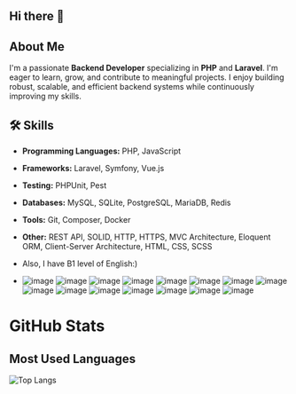 ## Hi there 👋

## About Me
I'm a passionate **Backend Developer** specializing in **PHP** and **Laravel**. I'm eager to learn, grow, and contribute to meaningful projects. I enjoy building robust, scalable, and efficient backend systems while continuously improving my skills.

## 🛠️ Skills
- **Programming Languages:** PHP, JavaScript
- **Frameworks:** Laravel, Symfony, Vue.js
- **Testing:** PHPUnit, Pest
- **Databases:** MySQL, SQLite, PostgreSQL, MariaDB, Redis
- **Tools:** Git, Composer, Docker
- **Other:** REST API, SOLID, HTTP, HTTPS, MVC Architecture, Eloquent ORM, Client-Server Architecture, HTML, CSS, SCSS
- Also, I have B1 level of English:) 

- ![image](https://github.com/user-attachments/assets/a3e103f1-9f12-49d4-95fe-fff0cd29578a)
![image](https://github.com/user-attachments/assets/b8711d04-04db-4e2e-bb8a-3912aaaa45d2)
![image](https://github.com/user-attachments/assets/91023860-cf04-4175-8422-eb9d49938792)
![image](https://github.com/user-attachments/assets/3b9a88f6-bc9b-4c5b-9fc4-52dbbf1135ae)
![image](https://github.com/user-attachments/assets/2f84a1a3-4c81-4b5c-b745-b8d213b64409)
![image](https://github.com/user-attachments/assets/eebc2aed-32cb-41a1-932c-77f84f83b433)
![image](https://github.com/user-attachments/assets/4c8313d7-634f-4c1c-aec3-64c84161f2ae)
![image](https://github.com/user-attachments/assets/a53ed8fc-8c13-4910-ba9a-383d366bc775)
![image](https://github.com/user-attachments/assets/7ff34fd0-a8be-45ca-b672-d9465222754a)
![image](https://github.com/user-attachments/assets/a56fe8f0-1189-47ca-8664-bcfb7bbd842c)
![image](https://github.com/user-attachments/assets/73d4a067-f70c-4352-9112-790aa918ca5e)
![image](https://github.com/user-attachments/assets/3f867d57-00c9-4337-a995-39c1e963a02d)
![image](https://github.com/user-attachments/assets/d0065c42-e64f-40d1-a5e4-7005b5110fc7)
![image](https://github.com/user-attachments/assets/b0a3172b-f2ff-422c-86d4-8cbb92b6eb0a)
![image](https://github.com/user-attachments/assets/65b594d1-6067-498b-9931-1b8f9aa5b83e)



# GitHub Stats

## Most Used Languages
![Top Langs](https://github-readme-stats.vercel.app/api/top-langs/?username=dxseless&layout=compact&theme=radical)
